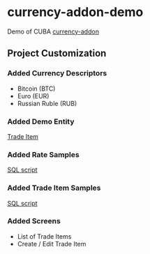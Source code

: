 # currency-addon-demo
Demo of CUBA [currency-addon](https://github.com/cuba-platform/currency-addon)


## Project Customization


### Added Currency Descriptors
* Bitcoin (BTC)
* Euro (EUR)
* Russian Ruble (RUB)


### Added Demo Entity

[Trade Item](modules/global/src/com/company/addon/currency_demo/entity/TradeItem.java)


### Added Rate Samples
[SQL script](modules/core/db/init/postgres/30.create-db.sql)


### Added Trade Item Samples
[SQL script](modules/core/db/init/postgres/30.create-db.sql)


### Added Screens
* List of Trade Items
* Create / Edit Trade Item